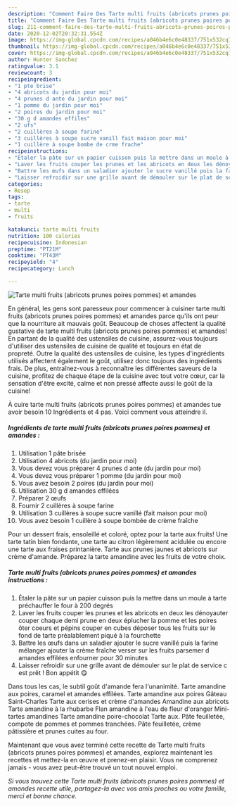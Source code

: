 ```yaml
---
description: "Comment Faire Des Tarte multi fruits (abricots prunes poires pommes) et amandes"
title: "Comment Faire Des Tarte multi fruits (abricots prunes poires pommes) et amandes"
slug: 211-comment-faire-des-tarte-multi-fruits-abricots-prunes-poires-pommes-et-amandes
date: 2020-12-02T20:32:31.554Z
image: https://img-global.cpcdn.com/recipes/a046b4e6c0e48337/751x532cq70/tarte-multi-fruits-abricots-prunes-poires-pommes-et-amandes-photo-principale-de-la-recette.jpg
thumbnail: https://img-global.cpcdn.com/recipes/a046b4e6c0e48337/751x532cq70/tarte-multi-fruits-abricots-prunes-poires-pommes-et-amandes-photo-principale-de-la-recette.jpg
cover: https://img-global.cpcdn.com/recipes/a046b4e6c0e48337/751x532cq70/tarte-multi-fruits-abricots-prunes-poires-pommes-et-amandes-photo-principale-de-la-recette.jpg
author: Hunter Sanchez
ratingvalue: 3.1
reviewcount: 3
recipeingredient:
- "1 pte brise"
- "4 abricots du jardin pour moi"
- "4 prunes d ante du jardin pour moi"
- "1 pomme du jardin pour moi"
- "2 poires du jardin pour moi"
- "30 g d amandes effiles"
- "2 ufs"
- "2 cuillères à soupe farine"
- "3 cuillères à soupe sucre vanill fait maison pour moi"
- "1 cuillère à soupe bombe de crme frache"
recipeinstructions:
- "Étaler la pâte sur un papier cuisson puis la mettre dans un moule à tarte préchauffer le four à 200 degrés"
- "Laver les fruits couper les prunes et les abricots en deux les dénoyauter couper chaque demi prune en deux éplucher la pomme et les poires ôter coeurs et pépins couper en cubes déposer tous les fruits sur le fond de tarte préalablement piqué à la fourchette"
- "Battre les œufs dans un saladier ajouter le sucre vanillé puis la farine mélanger ajouter la crème fraîche verser sur les fruits parsemer d amandes effilées enfourner pour 30 minutes"
- "Laisser refroidir sur une grille avant de démouler sur le plat de service c est prêt ! Bon appétit 😋"
categories:
- Resep
tags:
- tarte
- multi
- fruits

katakunci: tarte multi fruits 
nutrition: 100 calories
recipecuisine: Indonesian
preptime: "PT21M"
cooktime: "PT43M"
recipeyield: "4"
recipecategory: Lunch

---
```



![Tarte multi fruits (abricots prunes poires pommes) et amandes](https://img-global.cpcdn.com/recipes/a046b4e6c0e48337/751x532cq70/tarte-multi-fruits-abricots-prunes-poires-pommes-et-amandes-photo-principale-de-la-recette.jpg)

En général, les gens sont paresseux pour commencer à cuisiner tarte multi fruits (abricots prunes poires pommes) et amandes parce qu'ils ont peur que la nourriture ait mauvais goût. Beaucoup de choses affectent la qualité gustative de tarte multi fruits (abricots prunes poires pommes) et amandes! En partant de la qualité des ustensiles de cuisine, assurez-vous toujours d'utiliser des ustensiles de cuisine de qualité et toujours en état de propreté. Outre la qualité des ustensiles de cuisine, les types d'ingrédients utilisés affectent également le goût, utilisez donc toujours des ingrédients frais. De plus, entraînez-vous à reconnaître les différentes saveurs de la cuisine, profitez de chaque étape de la cuisine avec tout votre cœur, car la sensation d'être excité, calme et non pressé affecte aussi le goût de la cuisine!

<!--inarticleads1-->

À cuire tarte multi fruits (abricots prunes poires pommes) et amandes tue avoir besoin 10 Ingrédients et 4 pas. Voici comment vous atteindre il.

##### Ingrédients de tarte multi fruits (abricots prunes poires pommes) et amandes :

1. Utilisation 1 pâte brisée
1. Utilisation 4 abricots (du jardin pour moi)
1. Vous devez vous préparer 4 prunes d ante (du jardin pour moi)
1. Vous devez vous préparer 1 pomme (du jardin pour moi)
1. Vous avez besoin 2 poires (du jardin pour moi)
1. Utilisation 30 g d amandes effilées
1. Préparer 2 œufs
1. Fournir 2 cuillères à soupe farine
1. Utilisation 3 cuillères à soupe sucre vanillé (fait maison pour moi)
1. Vous avez besoin 1 cuillère à soupe bombée de crème fraîche


Pour un dessert frais, ensoleillé et coloré, optez pour la tarte aux fruits! Une tarte tatin bien fondante, une tarte au citron légèrement acidulée ou encore une tarte aux fraises printanière. Tarte aux prunes jaunes et abricots sur crème d&#39;amande. Préparez la tarte amandine avec les fruits de votre choix. 

<!--inarticleads2-->

##### Tarte multi fruits (abricots prunes poires pommes) et amandes instructions :

1. Étaler la pâte sur un papier cuisson puis la mettre dans un moule à tarte préchauffer le four à 200 degrés
1. Laver les fruits couper les prunes et les abricots en deux les dénoyauter couper chaque demi prune en deux éplucher la pomme et les poires ôter coeurs et pépins couper en cubes déposer tous les fruits sur le fond de tarte préalablement piqué à la fourchette
1. Battre les œufs dans un saladier ajouter le sucre vanillé puis la farine mélanger ajouter la crème fraîche verser sur les fruits parsemer d amandes effilées enfourner pour 30 minutes
1. Laisser refroidir sur une grille avant de démouler sur le plat de service c est prêt ! Bon appétit 😋


Dans tous les cas, le subtil goût d&#39;amande fera l&#39;unanimité. Tarte amandine aux poires, caramel et amandes effilées. Tarte amandine aux poires Gâteau Saint-Charles Tarte aux cerises et crème d&#39;amandes Amandine aux abricots Tarte amandine à la rhubarbe Flan amandine à l&#39;eau de fleur d&#39;oranger Mini-tartes amandines Tarte amandine poire-chocolat Tarte aux. Pâte feuilletée, compote de pommes et pommes tranchées. Pâte feuilletée, crème pâtissière et prunes cuites au four. 

<!--inarticleads1-->

<p>
Maintenant que vous avez terminé cette recette de Tarte multi fruits (abricots prunes poires pommes) et amandes, explorez maintenant les recettes et mettez-la en œuvre et prenez-en plaisir. Vous ne comprenez jamais - vous avez peut-être trouvé un tout nouvel emploi.
</p>

<p>
<i>Si vous trouvez cette Tarte multi fruits (abricots prunes poires pommes) et amandes recette utile, partagez-la avec vos amis proches ou votre famille, merci et bonne chance.</i>
</p>
